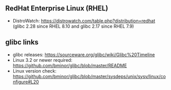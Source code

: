 ## RedHat Enterprise Linux (RHEL)
* DistroWatch: https://distrowatch.com/table.php?distribution=redhat (glibc 2.28 since RHEL 8.10 and glibc 2.17 since RHEL 7.9)

## glibc links
* glibc releases: https://sourceware.org/glibc/wiki/Glibc%20Timeline
* Linux 3.2 or newer required: https://github.com/bminor/glibc/blob/master/README
* Linux version check: https://github.com/bminor/glibc/blob/master/sysdeps/unix/sysv/linux/configure#L20
